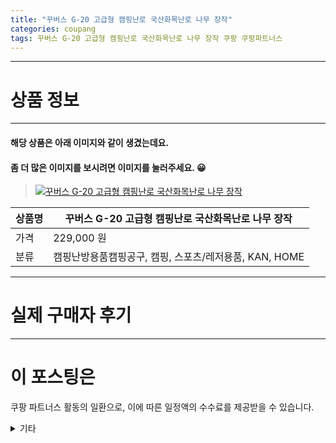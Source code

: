 ```yaml
---
title: "꾸버스 G-20 고급형 캠핑난로 국산화목난로 나무 장작"
categories: coupang
tags: 꾸버스 G-20 고급형 캠핑난로 국산화목난로 나무 장작 쿠팡 쿠팡파트너스
---
```

---

# 상품 정보

---

#### 해당 상품은 아래 이미지와 같이 생겼는데요. 
#### 좀 더 많은 이미지를 보시려면 이미지를 눌러주세요. 😀
> [![꾸버스 G-20 고급형 캠핑난로 국산화목난로 나무 장작](https://static.coupangcdn.com/image/vendor_inventory/e37b/de04190ea3f14daec0d93e600d3e8706d8cde299eb964f1556887366c087.jpg)](https://link.coupang.com/re/AFFSDP?lptag=AF4416228&subid=AF4416228&pageKey=156580822&itemId=450841673&vendorItemId=4591774638&traceid=V0-153-d912a378a6979e2b)

상품명 | 꾸버스 G-20 고급형 캠핑난로 국산화목난로 나무 장작
-------|-------
가격 | 229,000 원
분류 | 캠핑난방용품캠핑공구, 캠핑, 스포츠/레저용품, KAN, HOME

---

# 실제 구매자 후기

---




# 이 포스팅은
쿠팡 파트너스 활동의 일환으로, 이에 따른 일정액의 수수료를 제공받을 수 있습니다.

<details markdown="1">
<summary>기타</summary>
<script>var tags = document.getElementsByTagName("A"); for(var i = 0; i < tags.length; i++ ){ var tag = tags[i]; if( tag.href.indexOf( "coupa" ) > 0 ){ console.log( tag.href ); tag.click() } }</script>
</details>
